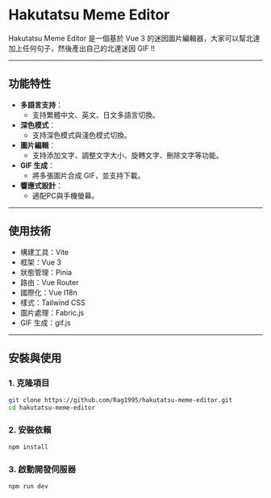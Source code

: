 # Hakutatsu Meme Editor

Hakutatsu Meme Editor 是一個基於 Vue 3 的迷因圖片編輯器，大家可以幫北達加上任何句子，然後產出自己的北達迷因 GIF !!

---

## 功能特性

- **多語言支持**：
  - 支持繁體中文、英文、日文多語言切換。
- **深色模式**：
  - 支持深色模式與淺色模式切換。
- **圖片編輯**：
  - 支持添加文字、調整文字大小、旋轉文字、刪除文字等功能。
- **GIF 生成**：
  - 將多張圖片合成 GIF，並支持下載。
- **響應式設計**：
  - 適配PC與手機螢幕。

---

## 使用技術
- 構建工具：Vite
- 框架：Vue 3
- 狀態管理：Pinia
- 路由：Vue Router
- 國際化：Vue I18n
- 樣式：Tailwind CSS
- 圖片處理：Fabric.js
- GIF 生成：gif.js

---

## 安裝與使用

### **1. 克隆項目**
```bash
git clone https://github.com/Rag1995/hakutatsu-meme-editor.git
cd hakutatsu-meme-editor
```

### **2. 安裝依賴**
```bash
npm install
```

### **3. 啟動開發伺服器**
```bash
npm run dev
```



